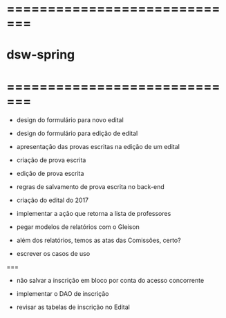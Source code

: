 ﻿# =============================
# dsw-spring
# =============================

* design do formulário para novo edital

* design do formulário para edição de edital

* apresentação das provas escritas na edição de um edital

* criação de prova escrita

* edição de prova escrita

* regras de salvamento de prova escrita no back-end

* criação do edital do 2017

* implementar a ação que retorna a lista de professores

* pegar modelos de relatórios com o Gleison

* além dos relatórios, temos as atas das Comissões, certo?

* escrever os casos de uso

===

* não salvar a inscrição em bloco por conta do acesso concorrente

* implementar o DAO de inscrição

* revisar as tabelas de inscrição no Edital
